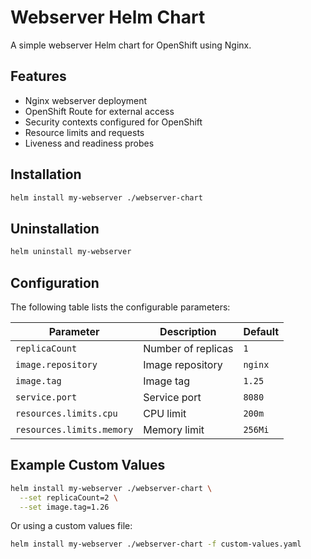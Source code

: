 # Webserver Helm Chart

A simple webserver Helm chart for OpenShift using Nginx.

## Features

- Nginx webserver deployment
- OpenShift Route for external access
- Security contexts configured for OpenShift
- Resource limits and requests
- Liveness and readiness probes

## Installation

```bash
helm install my-webserver ./webserver-chart
```

## Uninstallation

```bash
helm uninstall my-webserver
```

## Configuration

The following table lists the configurable parameters:

| Parameter | Description | Default |
|-----------|-------------|---------|
| `replicaCount` | Number of replicas | `1` |
| `image.repository` | Image repository | `nginx` |
| `image.tag` | Image tag | `1.25` |
| `service.port` | Service port | `8080` |
| `resources.limits.cpu` | CPU limit | `200m` |
| `resources.limits.memory` | Memory limit | `256Mi` |

## Example Custom Values

```bash
helm install my-webserver ./webserver-chart \
  --set replicaCount=2 \
  --set image.tag=1.26
```

Or using a custom values file:

```bash
helm install my-webserver ./webserver-chart -f custom-values.yaml
```

